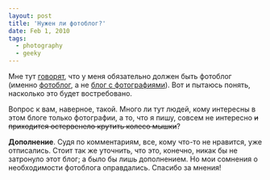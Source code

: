 ```yaml
---
layout: post
title: 'Нужен ли фотоблог?'
date: Feb 1, 2010
tags:
  - photography
  - geeky
---
```


Мне тут [говорят](http://kovenkin.com/blog/2010/01/rosbest2009/#comments), что у меня обязательно должен быть фотоблог (именно [фотоблог](http://kovenkin.com/ "Пример фотоблога"), а не [блог с фотографиями](http://kovenkin.com/blog/ "Пример обычного блога")). Вот и пытаюсь понять, насколько это будет востребовано.

Вопрос к вам, наверное, такой. Много ли тут людей, кому интересны в этом блоге только фотографии, а то, что я пишу, совсем не интересно ~~и приходится остервенело крутить колесо мышки~~?

**Дополнение**. Судя по комментариям, все, кому что-то не нравится, уже отписались. Стоит так же уточнить, что это, конечно, никак бы не затронуло этот блог; а было бы лишь дополнением. Но мои сомнения о необходимости фотоблога оправдались. Спасибо за мнения!
